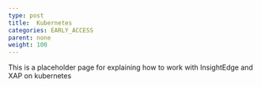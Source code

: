 ```yaml
---
type: post
title:  Kubernetes
categories: EARLY_ACCESS
parent: none
weight: 100
---
```


This is a placeholder page for explaining how to work with InsightEdge and XAP on kubernetes